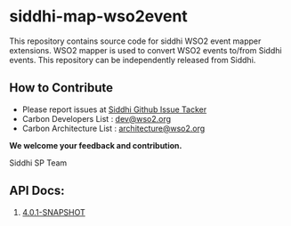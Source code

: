 # siddhi-map-wso2event

This repository contains source code for siddhi WSO2 event mapper extensions. WSO2 mapper is used to convert WSO2
events to/from Siddhi events. This repository can be independently released from Siddhi.

## How to Contribute
  * Please report issues at [Siddhi Github Issue Tacker](https://github.com/wso2-extensions/siddhi-map-wso2event/issues)
  * Carbon Developers List : dev@wso2.org
  * Carbon Architecture List : architecture@wso2.org

**We welcome your feedback and contribution.**

Siddhi SP Team

## API Docs:

1. <a href="./api/4.0.1-SNAPSHOT">4.0.1-SNAPSHOT</a>

